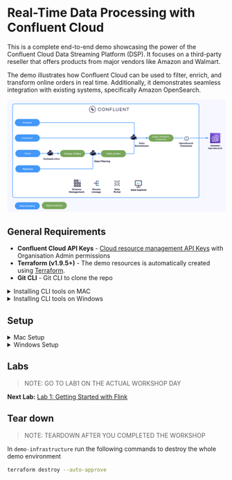# Real-Time Data Processing with Confluent Cloud

This is a complete end-to-end demo showcasing the power of the Confluent Cloud Data Streaming Platform (DSP). It focuses on a third-party reseller that offers products from major vendors like Amazon and Walmart.

The demo illustrates how Confluent Cloud can be used to filter, enrich, and transform online orders in real time. Additionally, it demonstrates seamless integration with existing systems, specifically Amazon OpenSearch.

![image](flink-getting-started/img/hld.png)

## General Requirements

* **Confluent Cloud API Keys** - [Cloud resource management API Keys](https://docs.confluent.io/cloud/current/security/authenticate/workload-identities/service-accounts/api-keys/overview.html#resource-scopes) with Organisation Admin permissions
* **Terraform (v1.9.5+)** - The demo resources is automatically created using [Terraform](https://www.terraform.io).
* **Git CLI** - Git CLI to clone the repo 

<details>
<summary>Installing CLI tools on MAC</summary>

Install `git` and `terraform` by running:

```bash
brew install git terraform
```


</details>


<details>
<summary>Installing CLI tools on Windows</summary>

Install `git` and `terraform` by running:

```powershell
winget install --id Git.Git -e
winget install --id Hashicorp.Terraform -e
```

</details> 


## Setup

<details>
<summary>Mac Setup</summary>

First, clone the repo and change directory to `demo-infrastructure`

```bash
git clone https://github.com/AhmedsZamzam/getting-started-flink-cc.git
cd getting-started-flink-cc/demo-infrastructure
```

Open the `terraform.tfvars` file for editing. 

```
open -a TextEdit terraform.tfvars
```
Choose Notepad.

Replace the placeholders with your own API keys and name. For example, if your `confluent_cloud_api_key` is `ABCDEFG`, your c`onfluent_cloud_api_secret` is `123456789ABDCEFGHLJKLMNOP=7-23`, and your name is `Kevin`, your file should look like this:
```
confluent_cloud_api_key = "ABCDEFG"
confluent_cloud_api_secret = "123456789ABDCEFGHLJKLMNOP=7-23"
prefix = "kevin"
```

In `demo-infrastructure` run the following commands to set up the whole demo environment

```bash
terraform init
terraform apply --auto-approve
```

</details>

<details>
<summary>Windows Setup</summary>

First, clone the repo and change directory to `demo-infrastructure`

```bash
git clone https://github.com/AhmedsZamzam/getting-started-flink-cc.git
cd getting-started-flink-cc\demo-infrastructure
```

Open the `terraform.tfvars` file for editing. 

```
start terraform.tfvars
```

Replace the placeholders with your own API keys and name. For example, if your `confluent_cloud_api_key` is `ABCDEFG`, your c`onfluent_cloud_api_secret` is `123456789ABDCEFGHLJKLMNOP=7-23`, and your name is `Kevin`, your file should look like this:

```
confluent_cloud_api_key = "ABCDEFG"
confluent_cloud_api_secret = "123456789ABDCEFGHLJKLMNOP=7-23"
prefix = "kevin"
```

In `demo-infrastructure` run the following commands to set up the whole demo environment

```bash
terraform init
terraform apply --auto-approve
```

</details>

## Labs

> NOTE: GO TO LAB1 ON THE ACTUAL WORKSHOP DAY

**Next Lab:** [Lab 1: Getting Started with Flink](./flink-getting-started/lab1.md)



## Tear down

> NOTE: TEARDOWN AFTER YOU COMPLETED THE WORKSHOP

In `demo-infrastructure` run the following commands to destroy the whole demo environment

```bash
terraform destroy --auto-approve
```
